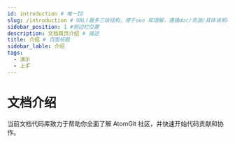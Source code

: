 ```yaml
---
id: introduction # 唯一ID
slug: /introduction # URL(最多三级结构，便于seo 和理解，遵循doc/资源/具体说明项 的原则)
sidebar_position: 1 #侧边栏位置
description: 文档首页介绍 # 描述
title: 介绍 # 页面标题
sidebar_lable: 介绍
tags:
  - 演示
  - 上手
---
```


# 文档介绍

当前文档代码库致力于帮助你全面了解 AtomGit 社区，并快速开始代码贡献和协作。
